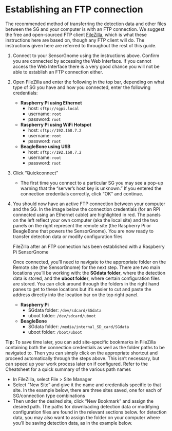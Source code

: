 # Establishing an FTP connection

The recommended method of transferring the detection data and other files between the SG and your computer is with an FTP connection. We suggest the free and open-sourced FTP client [FileZilla](filezilla-project.org/), which is what these instructions here are based on, though any FTP client will do. The instructions given here are referred to throughout the rest of this guide.

1. Connect to your SensorGnome using the instructions above. Confirm you are connected by accessing the Web Interface. If you cannot access the Web Interface there is a very good chance you will not be able to establish an FTP connection either.
2. Open FileZilla and enter the following in the top bar, depending on what type of SG you have and how you connected, enter the following credentials:
   * **Raspberry Pi using Ethernet**
     * host: `sftp://sgpi.local`
     * username: `root`
     * password: `root`
   * **Raspberry Pi using WiFi Hotspot**
     * host: `sftp://192.168.7.2`
     * username: `root`
     * password: `root`
   * **BeagleBone using USB**
     * host: `sftp://192.168.7.2`
     * username: `root`
     * password: `root`
3. Click “Quickconnect”
   * The first time you connect to a particular SG you may see a pop-up warning that the “server’s host key is unknown.” If you entered the connection credentials correctly, click “OK” and continue.
4. You should now have an active FTP connection between your computer and the SG. In the image below the connection credentials \(for an RPi connected using an Ethernet cable\) are highlighted in red. The panels on the left reflect your own computer \(aka the local site\) and the two panels on the right represent the remote site \(the Raspberry Pi or BeagleBone that powers the SensorGnome\). You are now ready to transfer detection data or modify configuration files

   FileZilla after an FTP connection has been established with a Raspberry Pi SensorGnome

   Once connected, you’ll need to navigate to the appropriate folder on the Remote site \(the SensorGnome\) for the next step. There are two main locations you’ll be working with: the **SGdata folder**, where the detection data is stored, and the **uboot folder**, where certain configuration files are stored. You can click around through the folders in the right hand panes to get to these locations but it’s easier to cut and paste the address directly into the location bar on the top right panel.

   * **Raspberry Pi**
     * SGdata folder: `/dev/sdcard/SGdata`
     * uboot folder: `/dev/sdcard/uboot`
   * **BeagleBone**
     * SGdata folder: `/media/internal_SD_card/SGdata`
     * uboot folder: `/boot/uboot`

**Tip:** To save time later, you can add site-specific bookmarks in FileZilla containing both the connection credentials as well as the folder paths to be navigated to. Then you can simply click on the appropriate shortcut and proceed automatically through the steps above. This isn’t necessary, but can speed up your work process later on if configured. Refer to the Cheatsheet for a quick summary of the various path names

* In FileZilla, select File &gt; Site Manager
* Select “New Site” and give it the name and credentials specific to that site. In the example below, there are three sites saved, one for each of SG/connection type combinations
* Then under the desired site, click “New Bookmark” and assign the desired path. The paths for downloading detection data or modifying configuration files are found in the relevant sections below. for detection data, you may also want to assign the folder on your computer where you’ll be saving detection data, as in the example below.

